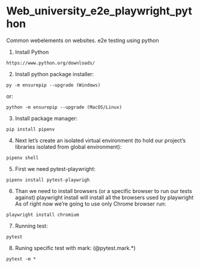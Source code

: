 # Web_university_e2e_playwright_python
Common webelements on websites. e2e testing using python

1.  Install Python
```
https://www.python.org/downloads/
```
2. Install python package installer:
```
py -m ensurepip --upgrade (Windows)
```
or:
```
python -m ensurepip --upgrade (MacOS/Linux)
```
3. Install package manager:
```
pip install pipenv
```
4. Next let’s create an isolated virtual environment (to hold our project’s libraries
isolated from global environment):
```
pipenv shell
```
5. First we need pytest-playwright:
```
pipenv install pytest-playwrigh
````
6. Than we need to install browsers (or a specific browser to run our tests against)
playwright install will install all the browsers used by playwright
As of right now we’re going to use only Chrome browser run:
```
playwright install chromium
```
7. Running test:
```
pytest
```
8. Runing specific test with mark:  (@pytest.mark.*)
```
pytest -m *
```

